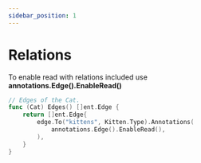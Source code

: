```yaml
---
sidebar_position: 1
---
```


# Relations

To enable read with relations included use **annotations.Edge().EnableRead()**

```go title='your_model_schema.go' {5}
// Edges of the Cat.
func (Cat) Edges() []ent.Edge {
	return []ent.Edge{
		edge.To("kittens", Kitten.Type).Annotations(
			annotations.Edge().EnableRead(),
		),
	}
}
```

